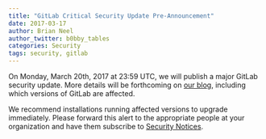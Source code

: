 ```yaml
---
title: "GitLab Critical Security Update Pre-Announcement"
date: 2017-03-17
author: Brian Neel
author_twitter: b0bby_tables
categories: Security
tags: security, gitlab
---
```


On Monday, March 20th, 2017 at 23:59 UTC, we will publish a major
GitLab security update. More details will be forthcoming on [our blog], 
including which versions of GitLab are affected.

We recommend installations running affected versions to upgrade
immediately. Please forward this alert to the appropriate people at your
organization and have them subscribe to [Security Notices].

[our blog]: https://about.gitlab.com/blog
[Security Notices]: https://about.gitlab.com/contact/

<!-- more -->
